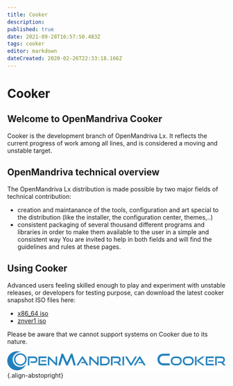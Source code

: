 ```yaml
---
title: Cooker
description: 
published: true
date: 2021-09-28T16:57:50.483Z
tags: cooker
editor: markdown
dateCreated: 2020-02-26T22:33:18.166Z
---
```


# Cooker

## Welcome to OpenMandriva Cooker

Cooker is the development branch of OpenMandriva Lx. It reflects the current progress of work among all lines, and is considered a moving and unstable target.

## OpenMandriva technical overview
The OpenMandriva Lx distribution is made possible by two major fields of technical contribution: 
- creation and maintanance of the tools, configuration and art special to the distribution (like the installer, the configuration center, themes,..)
- consistent packaging of several thousand different programs and libraries in order to make them available to the user in a simple and consistent way
You are invited to help in both fields and will find the guidelines and rules at these pages. 

## Using Cooker
Advanced users feeling skilled enough to play and experiment with unstable releases, or developers for testing purpose, can download the latest cooker snapshot ISO files here:

- [x86_64 iso](https://abf.openmandriva.org/platforms/cooker/products/4)
- [znver1 iso](https://abf.openmandriva.org/platforms/cooker/products/53)

Please be aware that we cannot support systems on Cooker due to its nature.

![header-tr-cooker.png](/assets/header-tr-cooker.png){.align-abstopright}